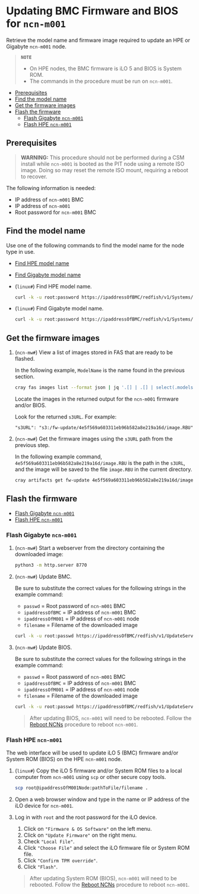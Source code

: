 # Updating BMC Firmware and BIOS for `ncn-m001`

Retrieve the model name and firmware image required to update an HPE or Gigabyte `ncn-m001` node.

> **`NOTE`**
>
> - On HPE nodes, the BMC firmware is iLO 5 and BIOS is System ROM.
> - The commands in the procedure must be run on `ncn-m001`.

- [Prerequisites](#prerequisites)
- [Find the model name](#find-the-model-name)
- [Get the firmware images](#get-the-firmware-images)
- [Flash the firmware](#flash-the-firmware)
  - [Flash Gigabyte `ncn-m001`](#flash-gigabyte-ncn-m001)
  - [Flash HPE `ncn-m001`](#flash-hpe-ncn-m001)

## Prerequisites

> **WARNING:** This procedure should not be performed during a CSM install while `ncn-m001` is booted as the PIT node using a remote ISO image.
> Doing so may reset the remote ISO mount, requiring a reboot to recover.

The following information is needed:

- IP address of `ncn-m001` BMC
- IP address of `ncn-m001`
- Root password for `ncn-m001` BMC

## Find the model name

Use one of the following commands to find the model name for the node type in use.

- [Find HPE model name](#find-hpe-model-name)
- [Find Gigabyte model name](#find-gigabyte-model-name)

- (`linux#`) Find HPE model name.

    ```bash
    curl -k -u root:password https://ipaddressOfBMC/redfish/v1/Systems/1 | jq .Model
    ```

- (`linux#`) Find Gigabyte model name.

    ```bash
    curl -k -u root:password https://ipaddressOfBMC/redfish/v1/Systems/Self | jq .Model
    ```

## Get the firmware images

1. (`ncn-mw#`) View a list of images stored in FAS that are ready to be flashed.

    In the following example, `ModelName` is the name found in the previous section.

    ```bash
    cray fas images list --format json | jq '.[] | .[] | select(.models | index("ModelName"))'
    ```

    Locate the images in the returned output for the `ncn-m001` firmware and/or BIOS.

    Look for the returned `s3URL`. For example:

    ```text
    "s3URL": "s3:/fw-update/4e5f569a603311eb96b582a8e219a16d/image.RBU"
    ```

1. (`ncn-mw#`) Get the firmware images using the `s3URL` path from the previous step.

    In the following example command, `4e5f569a603311eb96b582a8e219a16d/image.RBU` is the path in the `s3URL`,
    and the image will be saved to the file `image.RBU` in the current directory.

    ```bash
    cray artifacts get fw-update 4e5f569a603311eb96b582a8e219a16d/image.RBU image.RBU
    ```

## Flash the firmware

- [Flash Gigabyte `ncn-m001`](#flash-gigabyte-ncn-m001)
- [Flash HPE `ncn-m001`](#flash-hpe-ncn-m001)

### Flash Gigabyte `ncn-m001`

1. (`ncn-mw#`) Start a webserver from the directory containing the downloaded image:

    ```bash
    python3 -m http.server 8770
    ```

1. (`ncn-mw#`) Update BMC.

    Be sure to substitute the correct values for the following strings in the example command:

    - `passwd` = Root password of `ncn-m001` BMC
    - `ipaddressOfBMC` = IP address of `ncn-m001` BMC
    - `ipaddressOfM001` = IP address of `ncn-m001` node
    - `filename` = Filename of the downloaded image

    ```bash
    curl -k -u root:passwd https://ipaddressOfBMC/redfish/v1/UpdateService/Actions/SimpleUpdate -H 'Content-Type: application/json' -d '{"ImageURI":"http://ipaddressOfM001:8770/filename", "TransferProtocol":"HTTP", "UpdateComponent":"BMC"}'
    ```

1. (`ncn-mw#`) Update BIOS.

    Be sure to substitute the correct values for the following strings in the example command:

    - `passwd` = Root password of `ncn-m001` BMC
    - `ipaddressOfBMC` = IP address of `ncn-m001` BMC
    - `ipaddressOfM001` = IP address of `ncn-m001` node
    - `filename` = Filename of the downloaded image

    ```bash
    curl -k -u root:passwd https://ipaddressOfBMC/redfish/v1/UpdateService/Actions/SimpleUpdate -H 'Content-Type: application/json' -d '{"ImageURI":"http://ipaddressOfM001:8770/filename", "TransferProtocol":"HTTP", "UpdateComponent":"BIOS"}'
    ```

    > After updating BIOS, `ncn-m001` will need to be rebooted. Follow the [Reboot NCNs](../node_management/Reboot_NCNs.md) procedure to reboot `ncn-m001`.

### Flash HPE `ncn-m001`

The web interface will be used to update iLO 5 (BMC) firmware and/or System ROM (BIOS) on the HPE `ncn-m001` node.

1. (`linux#`) Copy the iLO 5 firmware and/or System ROM files to a local computer from `ncn-m001` using `scp` or other secure copy tools.

    ```bash
    scp root@ipaddressOfM001Node:pathToFile/filename .
    ```

1. Open a web browser window and type in the name or IP address of the iLO device for `ncn-m001`.

1. Log in with `root` and the root password for the iLO device.

    1. Click on `"Firmware & OS Software"` on the left menu.
    1. Click on `"Update Firmware"` on the right menu.
    1. Check `"Local File"`.
    1. Click `"Choose File"` and select the iLO firmware file or System ROM file.
    1. Click `"Confirm TPM override"`.
    1. Click `"Flash"`.

    > After updating System ROM (BIOS), `ncn-m001` will need to be rebooted. Follow the [Reboot NCNs](../node_management/Reboot_NCNs.md) procedure to reboot `ncn-m001`.
